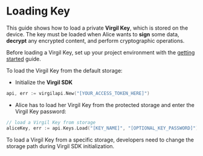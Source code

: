 # Loading Key

This guide shows how to load a private **Virgil Key**, which is stored on the device. The key must be loaded when Alice wants to **sign** some data, **decrypt** any encrypted content, and perform cryptographic operations.

Before loading a Virgil Key, set up your project environment with the [getting started](https://github.com/go-virgil/virgil/blob/docs-review/docs/guides/configuration/client-configuration.md) guide.

To load the Virgil Key from the default storage:

- Initialize the **Virgil SDK**

```go
api, err := virgilapi.New("[YOUR_ACCESS_TOKEN_HERE]")
```


- Alice has to load her Virgil Key from the protected storage and enter the Virgil Key password:

```go
// load a Virgil Key from storage
aliceKey, err := api.Keys.Load("[KEY_NAME]", "[OPTIONAL_KEY_PASSWORD]")
```

To load a Virgil Key from a specific storage, developers need to change the storage path during Virgil SDK initialization.
